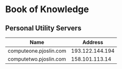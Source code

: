 #      Book of Knowledge

## Personal Utility Servers

| Name | Address
|--|--
| computeone.pjoslin.com  |  193.122.144.194
| computetwo.pjoslin.com  |  158.101.113.14

[//]: # (vim: set ai et nu  cindent softtabstop=4 shiftwidth=4 tabstop=4 textwidth=78 filetype=markdown :)
